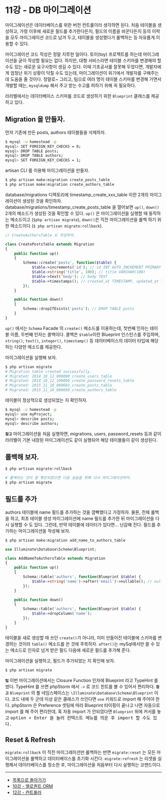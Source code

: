 # 11강 - DB 마이그레이션

마이그레이션은 데이터베이스를 위한 버전 컨트롤이라 생각하면 된다. 처음 테이블을 생성하고, 가령 이후에 새로운 필드를 추가한다든지, 필드의 이름을 바꾼다든지 등의 이력을 모두 마이그레이션 코드로 남겨 두고, 테이블을 생성했다가 롤백하는 등 자유롭게 이용할 수 있다.

마이그레이션 코드 작성은 정말 지루한 일이다. 토이(toy) 프로젝트를 하는데 마이그레이션을 굳이 작성할 필요는 없다. 하지만, 대형 서비스라면 테이블 스키마를 변경해야 할 수도 있는 새로운 요구사항이 생길 수 있다. 이때 기초공사를 잘못해 두었다면, 개발자에게 엄청난 위기 상황이 닥칠 수도 있는데, 마이그레이션이 위기에서 개발자를 구해주는 데 도움을 줄 것이다. 정말로~ 그리고, 팀으로 여러 명이 테이블 스키마를 변경해 가면서 개발할 때는, `mysqldump` 해서 주고 받는 수고를 피하기 위해 꼭 필요하다.

라라벨에서는 데이터베이스 스키마를 코드로 생성하기 위한 `Blueprint` 클래스를 제공하고 있다. 

## Migration 을 만들자.

먼저 기존에 만든 posts, authors 테이블들을 삭제하자.

```bash
$ mysql -u homestead -p
mysql> SET FOREIGN_KEY_CHECKS = 0;
mysql> DROP TABLE posts;
mysql> DROP TABLE authors;
mysql> SET FOREIGN_KEY_CHECKS = 1;
```

artisan CLI 를 이용해 마이그레이션을 만들자.

```bash
$ php artisan make:migration create_posts_table
$ php artisan make:migration create_authors_table
```

database/migrations 디렉토리에 timestamp_create_xxx_table 이란 2개의 마이그레이션이 생성된 것을 확인하자. database/migrations/timestamp_create_posts_table 을 열어보면 `up()`, `down()` 2개의 메소드가 생성된 것을 확인할 수 있다. `up()` 은 마이그레이션을 실행할 때 동작하는 메소드이고 (`$php artisan migrate`), `down()`은 직전 마이그레이션을 롤백 하기 위한 메소드이다 (`$ php artisan migrate:rollback`).
 
```php
// CreateAuthorsTable 도 작성하자.

class CreatePostsTable extends Migration
{
    public function up()
    {
        Schema::create('posts', function($table) {
            $table->increments('id'); // id INT AUTO_INCREMENT PRIMARY KEY
            $table->string('title', 100); // title VARCHAR(100)
            $table->text('body'); // body TEXT
            $table->timestamps(); // created_at TIMESTAMP, updated_at TIMESTAMP
        });
    }

    public function down()
    {
        Schema::dropIfExists('posts'); // DROP TABLE posts
    }
}
```

`up()` 에서는 `Schema` Facade 의 `create()` 메소드를 이용하는데, 첫번째 인자는 테이블 이름, 두번째 인자는 콜백이다. 콜백은 `$table`이란 Blueprint 인스턴스를 주입하며, `string()`, `text()`, `integer()`, `timestamp()` 등 데이터베이스의 데이터 타입에 해당하는 다양한 메소드를 제공한다.

마이그레이션을 실행해 보자.

```bash
$ php artisan migrate
# Migration table created successfully.
# Migrated: 2014_10_12_000000_create_users_table
# Migrated: 2014_10_12_100000_create_password_resets_table
# Migrated: 2015_11_10_080603_create_posts_table
# Migrated: 2015_11_10_080609_create_authors_table
```

테이블이 정상적으로 생성되었는 지 확인하자.
 
```bash
$ mysql -u homestead -p
mysql> use myProject;
mysql> describe posts;
mysql> describe authors;
```
 
**`참고`** 마이그레이션을 처음 실행하면, migrations, users, password_resets 등과 같이 라라벨이 기본 내장된 마이그레이션도 같이 실행되어 해당 테이블들이 같이 생성된다.
 
## 롤백해 보자.
 
```bash
$ php artisan migrate:rollback

# 롤백되는 것이 잘 확인되었으면 다음 실습을 위해 다시 마이그레이션하자.
$ php artisan migrate
```

## 필드를 추가

authors 테이블에 name 필드를 추가하는 것을 깜빡했다고 가정하자. 물론, 전체 롤백을 하고, 최초 테이블 생성 마이그레이션에 name 필드를 추가한 뒤 마이그레이션을 다시 실행할 수 도 있다. 그런데, 만약 테이블에 데이터가 있다면... 난감해 진다. 필드를 추가하는 마이그레이션을 작성해 보자.

```bash
$ php artisan make:migration add_name_to_authors_table
```

```php
use Illuminate\Database\Schema\Blueprint;

class AddNameToAuthorsTable extends Migration
{
    public function up()
    {
        Schema::table('authors', function(Blueprint $table) {
            $table->string('name')->after('email')->nullable(); // nullable()은 NULL 을 허용한다는 얘기
        });
    }

    public function down()
    {
        Schema::table('authors', function(Blueprint $table) {
            $table->dropColumn('name');
        });
    }
}
```

테이블을 새로 생성할 때 쓰던 `create()`가 아니라, 이미 만들어진 테이블에 스키마를 변경하는 것이라 `table()` 메소드를 쓴 것에 주목하자. `after()`는 mySql에서만 쓸 수 있는 메소드로 인자로 넘겨 받은 필드 다음에 새로운 필드를 추가해 준다.

마이그레이션을 실행하고, 필드가 추가되었는 지 확인해 보자.

```bash
$ php artisan migrate
```

**`팁`** 이번 마이그레이션에서는 Closure Function 인자에 Blueprint 라고 TypeHint 를 썼다. TypeHint 를 쓰면 phpStorm 에서 `->` 로 코드 힌트를 볼 수 있어서 편리하다.
**`참고`** `Blueprint` 의 풀 네임스페이스는 `\Illuminate\Database\Schema\Blueprint` 이다. 코드 내에 두 군데 이상 같은 클래스가 쓰인다면 `use` 키워드로 import 해 주어야 한다. phpStorm 은 Preference 셋팅에 따라 Blueprint 타이핑이 끝나고 나면 자동으로 import 를 해 주어 편리한데, 혹 자동 import 가 안되었다면 `Blueprint` 위에 커서를 놓고 <kbd>option</kdb> + <kbd>Enter</kbd> 을 눌러 컨텍스트 메뉴를 띄운 후 import 할 수도 있다.

## Reset & Refresh

`migrate:rollback` 이 직전 마이그레이션만 롤백하는 반면 `migrate:reset` 는 모든 마이그레이션을 롤백하고 데이터베이스를 초기화 시킨다. `migrate:refresh` 는 리셋을 실행해서 데이터베이스를 청소한 후, 마이그레이션을 처음부터 다시 실행하는 코맨드이다.


<!--@start-->
---

- [목록으로 돌아가기](../readme.md)
- [10강 - 엘로퀀트 ORM](10-eloquent.md)
- [12강 - 컨트롤러](12-controller.md)
<!--@end-->

